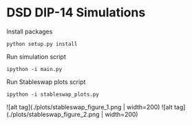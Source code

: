 # DSD DIP-14 Simulations


Install packages
```
python setup.py install
```

Run simulation script
```
ipython -i main.py
```

Run Stableswap plots script
```
ipython -i stableswap_plots.py
```

![alt tag](./plots/stableswap_figure_1.png | width=200)
![alt tag](./plots/stableswap_figure_2.png | width=200)
